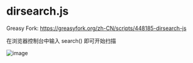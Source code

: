 # dirsearch.js

Greasy Fork: https://greasyfork.org/zh-CN/scripts/448185-dirsearch-js

在浏览器控制台中输入 search() 即可开始扫描

![image](https://tva1.sinaimg.cn/large/007YVyKcly1h4dsecvlnkj30bc06hjt7.jpg)